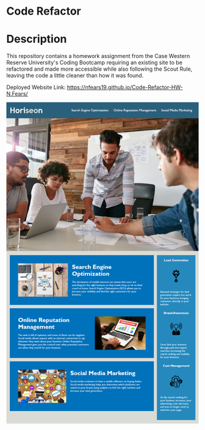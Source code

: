# Code Refactor

# Description
This repository contains a homework assignment from the Case Western Reserve University's
Coding Bootcamp requiring an existing site to be refactored and made more accessible while
also following the Scout Rule, leaving the code a little cleaner than how it was found.

Deployed Website Link: https://nfears19.github.io/Code-Refactor-HW-N.Fears/

<img src="Images\01-html-css-git-homework-demo.png">
